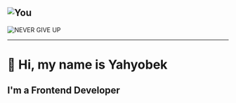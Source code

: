 ![You](https://github.com/user-attachments/assets/9d375f17-e493-4ced-9219-a6edcbfe167d)
---
![NEVER GIVE UP](https://github.com/user-attachments/assets/9caf3484-e8c6-4a4b-81d2-dee8cf9b937d)


---
# 👋 Hi, my name is Yahyobek 
## I'm a Frontend Developer
